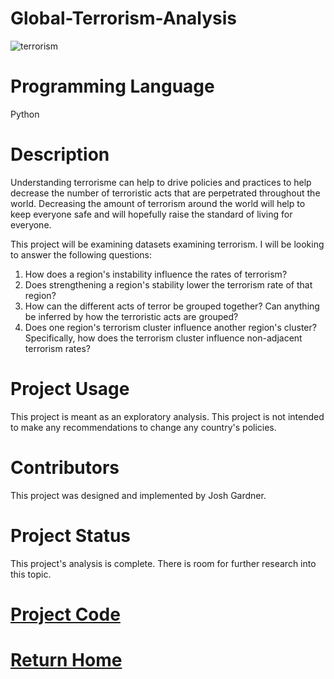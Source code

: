 # Global-Terrorism-Analysis
![terrorism](/terrorism.png)

# Programming Language

Python

# Description

Understanding terrorisme can help to drive policies and practices to help decrease the number of terroristic acts that are perpetrated throughout the world. Decreasing the amount of terrorism around the world will help to keep everyone safe and will hopefully raise the standard of living for everyone.

This project will be examining datasets examining terrorism. I will be looking to answer the following questions:

1. How does a region's instability influence the rates of terrorism?
2. Does strengthening a region's stability lower the terrorism rate of that region?
3. How can the different acts of terror be grouped together? Can anything be inferred by how the terroristic acts are grouped?
4. Does one region's terrorism cluster influence another region's cluster? Specifically, how does the terrorism cluster influence non-adjacent terrorism rates?

# Project Usage

This project is meant as an exploratory analysis. This project is not intended to make any recommendations to change any country's policies.

# Contributors

This project was designed and implemented by Josh Gardner.

# Project Status

This project's analysis is complete. There is room for further research into this topic.

# [Project Code](https://github.com/Yasa-Mufasa/Global-Terrorism-Analysis)

# [Return Home](https://yasa-mufasa.github.io/Josh-Gardner.github.io/)
